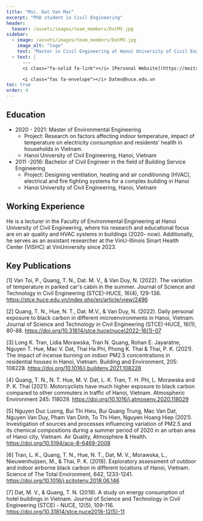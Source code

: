 ```yaml
---
title: "Msc. Dat Van Mac"
excerpt: "PhD student in Civil Engineering"
header:
  teaser: /assets/images/team_members/DatMV.jpg
sidebar:
  - image: /assets/images/team_members/DatMV.jpg
    image_alt: "logo"
    text: "Master in Civil Engineering at Hanoi University of Civil Engineering"
  - text: |
      ---
      <i class="fa-solid fa-link"></i> [Personal Website](https://moitruong.huce.edu.vn/ths-mac-van-dat)

      <i class="fas fa-envelope"></i> Datmv@huce.edu.vn
toc: true
order: 4
---
```


## Education
- 2020 - 2021: Master of  Environmental Engineering
  * Project: Research on factors affecting indoor temperature, impact of temperature on electricity consumption and residents' health in households in Vietnam.
  * Hanoi University of Civil Engineering, Hanoi, Vietnam
- 2011 -2016: Bachelor of Civil Engineer in the field of Building Service Engineering
  * Project: Designing ventilation, heating and air conditioning (HVAC), electrical and fire fighting systems for a complex building in Hanoi
  * Hanoi University of Civil Engineering, Hanoi, Vietnam

## Working Experience
He is a lecturer in the Faculty of Environmental Engineering at Hanoi University of Civil Engineering, where his research and educational focus are on air quality and HVAC systems in buildings (2020- now). Additionally, he serves as an assistant researcher at the VinU-Illinois Smart Health Center (VISHC) at VinUniversity since 2023.

## Key Publications
[1] Van Toi, P., Quang, T. N., Dat. M. V., & Van Duy, N. (2022). The variation of temperature in parked car's cabin in the summer. Journal of Science and Technology in Civil Engineering (STCE)-HUCE, 16(4), 129-136. https://stce.huce.edu.vn/index.php/en/article/view/2496

[2] Quang, T. N., Hue, N. T., Dat. M.V., & Van Duy, N. (2022). Daily personal exposure to black carbon in different microenvironments in Hanoi, Vietnam. Journal of Science and Technology in Civil Engineering (STCE)-HUCE, 16(1), 80-88.
https://doi.org/10.31814/stce.huce(nuce)2022-16(1)-07

[3] Long K. Tran, Lidia Morawska, Tran N. Quang, Rohan E. Jayaratne, Nguyen T. Hue, Mac V. Dat, Thai Ha Phi, Phong K. Thai & Thai, P. K. (2021). The impact of incense burning on indoor PM2.5 concentrations in residential houses in Hanoi, Vietnam. Building and Environment, 205: 108228. https://doi.org/10.1016/j.buildenv.2021.108228

[4] Quang, T. N., N. T. Hue, M. V. Dat, L. K. Tran, T. H. Phi, L. Morawska and P. K. Thai (2021). Motorcyclists have much higher exposure to black carbon compared to other commuters in traffic of Hanoi, Vietnam. Atmospheric Environment 245: 118029. https://doi.org/10.1016/j.atmosenv.2020.118029

[5] Nguyen Duc Luong, Bui Thi Hieu, Bui Quang Trung, Mac Van Dat, Nguyen Van Duy, Pham Van Dinh, To Thi Hien, Nguyen Hoang Hiep (2021). Investigation of sources and processes influencing variation of PM2.5 and its chemical compositions during a summer period of 2020 in an urban area of Hanoi city, Vietnam. Air Quality, Atmosphere & Health.
https://doi.org/10.5194/acp-8-6469-2008

[6] Tran, L. K., Quang, T. N., Hue, N. T., Dat, M. V., Morawska, L., Nieuwenhuijsen, M., & Thai, P. K. (2018). Exploratory assessment of outdoor and indoor airborne black carbon in different locations of Hanoi, Vietnam. Science of The Total Environment, 642, 1233-1241.
https://doi.org/10.1016/j.scitotenv.2018.06.146

[7] Dat, M. V., & Quang, T. N. (2018). A study on energy consumption of hotel buildings in Vietnam. Journal of Science and Technology in Civil Engineering (STCE) - NUCE, 12(5), 109-116.
https://doi.org/10.31814/stce.nuce2018-12(5)-11
